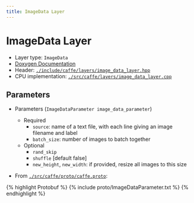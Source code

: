 ```yaml
---
title: ImageData Layer
---
```


# ImageData Layer

* Layer type: `ImageData`
* [Doxygen Documentation](http://caffe.berkeleyvision.org/doxygen/classcaffe_1_1ImageDataLayer.md)
* Header: [`./include/caffe/layers/image_data_layer.hpp`](https://github.com/BVLC/caffe/blob/master/include/caffe/layers/image_data_layer.hpp)
* CPU implementation: [`./src/caffe/layers/image_data_layer.cpp`](https://github.com/BVLC/caffe/blob/master/src/caffe/layers/image_data_layer.cpp)

## Parameters

* Parameters (`ImageDataParameter image_data_parameter`)
    - Required
        - `source`: name of a text file, with each line giving an image filename and label
        - `batch_size`: number of images to batch together
    - Optional
        - `rand_skip`
        - `shuffle` [default false]
        - `new_height`, `new_width`: if provided, resize all images to this size

* From [`./src/caffe/proto/caffe.proto`](https://github.com/BVLC/caffe/blob/master/src/caffe/proto/caffe.proto):

{% highlight Protobuf %}
{% include proto/ImageDataParameter.txt %}
{% endhighlight %}
